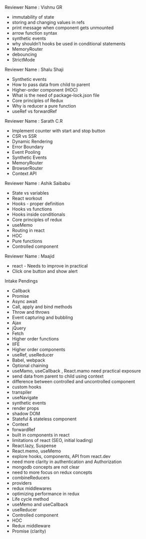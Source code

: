 Reviewer Name : Vishnu GR

- immutability of state
- storing and changing values in refs
- print message when component gets unmounted
- arrow function syntax
- synthetic events
- why shouldn’t hooks be used in conditional statements
- MemoryRouter
- debouncing
- StrictMode

Reviewer Name : Shalu Shaji

- Synthetic events
- How to pass data from child to parent
- Higher-order component (HOC)
- What is the need of package-lock.json file
- Core principles of Redux
- Why is reducer a pure function
- useRef vs forwardRef

Reviewer Name : Sarath C.R

- Implement counter with start and stop button
- CSR vs SSR
- Dynamic Rendering
- Error Boundary
- Event Pooling
- Synthetic Events
- MemoryRouter
- BrowserRouter
- Context API

Reviewer Name : Ashik Saibabu

- State vs variables
- React workout
- Hooks - proper definition
- Hooks vs functions
- Hooks inside conditionals
- Core principles of redux
- useMemo
- Routing in react
- HOC
- Pure functions
- Controlled component

Reviewer Name : Maajid

- react - Needs to improve in practical
- Click one button and show alert

Intake Pendings

- Callback
- Promise
- Async await
- Call, apply and bind methods
- Throw and throws
- Event capturing and bubbling
- Ajax
- jQuery
- Fetch
- Higher order functions
- IIFE
- Higher order components
- useRef, useReducer
- Babel, webpack
- Optional chaining
- useMamo, useCallback , React.mamo need practical exposure
- send data from parent to child using context
- difference between controlled and uncontrolled component
- custom hooks
- transpiler
- useNavigate
- synthetic events
- render props
- shadow DOM
- Stateful & stateless component
- Context
- forwardRef
- built in components in react
- limitations of react (SEO, initial loading)
- React.lazy, Suspense
- React.memo, useMemo
- explore hooks, components, API from react.dev
- need more clarity in authentication and Authorization
- mongodb concepts are not clear
- need to more focus on redux concepts
- combineReducers
- providers
- redux middlewares
- optimizing performance in redux
- Life cycle method
- useMemo and useCallback
- useReducer
- Controlled component
- HOC
- Redux middleware
- Promise (clarity)